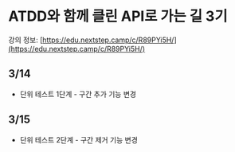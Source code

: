 # ATDD와 함께 클린 API로 가는 길 3기

강의 정보: [https://edu.nextstep.camp/c/R89PYi5H/](https://edu.nextstep.camp/c/R89PYi5H/)

## 3/14

- 단위 테스트 1단계 - 구간 추가 기능 변경

## 3/15

- 단위 테스트 2단계 - 구간 제거 기능 변경
